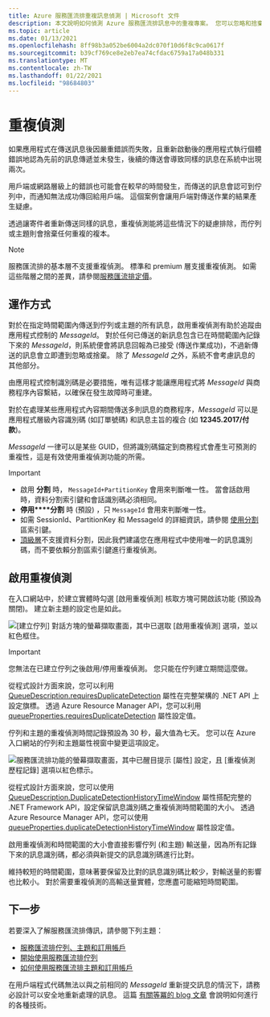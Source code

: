 ```yaml
---
title: Azure 服務匯流排重複訊息偵測 | Microsoft 文件
description: 本文說明如何偵測 Azure 服務匯流排訊息中的重複專案。 您可以忽略和捨棄重複的訊息。
ms.topic: article
ms.date: 01/13/2021
ms.openlocfilehash: 8ff98b3a052be6004a2dc070f10d6f8c9ca0617f
ms.sourcegitcommit: b39cf769ce8e2eb7ea74cfdac6759a17a048b331
ms.translationtype: MT
ms.contentlocale: zh-TW
ms.lasthandoff: 01/22/2021
ms.locfileid: "98684803"
---
```

# <a name="duplicate-detection"></a>重複偵測

如果應用程式在傳送訊息後因嚴重錯誤而失敗，且重新啟動後的應用程式執行個體錯誤地認為先前的訊息傳遞並未發生，後續的傳送會導致同樣的訊息在系統中出現兩次。

用戶端或網路層級上的錯誤也可能會在較早的時間發生，而傳送的訊息會認可到佇列中，而通知無法成功傳回給用戶端。 這個案例會讓用戶端對傳送作業的結果產生疑慮。

透過讓寄件者重新傳送同樣的訊息，重複偵測能將這些情況下的疑慮排除，而佇列或主題則會捨棄任何重複的複本。

> [!NOTE]
> 服務匯流排的基本層不支援重複偵測。 標準和 premium 層支援重複偵測。 如需這些階層之間的差異，請參閱[服務匯流排定價](https://azure.microsoft.com/pricing/details/service-bus/)。

## <a name="how-it-works"></a>運作方式 
對於在指定時間範圍內傳送到佇列或主題的所有訊息，啟用重複偵測有助於追蹤由應用程式控制的 *MessageId*。 對於任何已傳送的新訊息包含已在時間範圍內記錄下來的 *MessageId*，則系統便會將訊息回報為已接受 (傳送作業成功)，不過新傳送的訊息會立即遭到忽略或捨棄。 除了 *MessageId* 之外，系統不會考慮訊息的其他部分。

由應用程式控制識別碼是必要措施，唯有這樣才能讓應用程式將 *MessageId* 與商務程序內容繫結，以確保在發生故障時可重建。

對於在處理某些應用程式內容期間傳送多則訊息的商務程序，*MessageId* 可以是應用程式層級內容識別碼 (如訂單號碼) 和訊息主旨的複合 (如 **12345.2017/付款**)。

*MessageId* 一律可以是某些 GUID，但將識別碼錨定到商務程式會產生可預測的重複性，這是有效使用重複偵測功能的所需。

> [!IMPORTANT]
>- 啟用 **分割** 時， `MessageId+PartitionKey` 會用來判斷唯一性。 當會話啟用時，資料分割索引鍵和會話識別碼必須相同。 
>- **停用****分割** 時 (預設) ，只 `MessageId` 會用來判斷唯一性。
>- 如需 SessionId、PartitionKey 和 MessageId 的詳細資訊，請參閱 [使用分割](service-bus-partitioning.md#use-of-partition-keys)區索引鍵。
>- [頂級層](service-bus-premium-messaging.md)不支援資料分割，因此我們建議您在應用程式中使用唯一的訊息識別碼，而不要依賴分割區索引鍵進行重複偵測。 


## <a name="enable-duplicate-detection"></a>啟用重複偵測

在入口網站中，於建立實體時勾選 [啟用重複偵測] 核取方塊可開啟該功能 (預設為關閉)。 建立新主題的設定也是如此。

![[建立佇列] 對話方塊的螢幕擷取畫面，其中已選取 [啟用重複偵測] 選項，並以紅色框住。][1]

> [!IMPORTANT]
> 您無法在已建立佇列之後啟用/停用重複偵測。 您只能在佇列建立期間這麼做。 

從程式設計方面來說，您可以利用 [QueueDescription.requiresDuplicateDetection](/dotnet/api/microsoft.servicebus.messaging.queuedescription.requiresduplicatedetection#Microsoft_ServiceBus_Messaging_QueueDescription_RequiresDuplicateDetection) 屬性在完整架構的 .NET API 上設定旗標。 透過 Azure Resource Manager API，您可以利用 [queueProperties.requiresDuplicateDetection](/azure/templates/microsoft.servicebus/namespaces/queues#property-values) 屬性設定值。

佇列和主題的重複偵測時間記錄預設為 30 秒，最大值為七天。 您可以在 Azure 入口網站的佇列和主題屬性視窗中變更這項設定。

![服務匯流排功能的螢幕擷取畫面，其中已醒目提示 [屬性] 設定，且 [重複偵測歷程記錄] 選項以紅色標示。][2]

從程式設計方面來說，您可以使用 [QueueDescription.DuplicateDetectionHistoryTimeWindow](/dotnet/api/microsoft.servicebus.messaging.queuedescription.duplicatedetectionhistorytimewindow#Microsoft_ServiceBus_Messaging_QueueDescription_DuplicateDetectionHistoryTimeWindow) 屬性搭配完整的 .NET Framework API，設定保留訊息識別碼之重複偵測時間範圍的大小。 透過 Azure Resource Manager API，您可以使用 [queueProperties.duplicateDetectionHistoryTimeWindow](/azure/templates/microsoft.servicebus/namespaces/queues#property-values) 屬性設定值。

啟用重複偵測和時間範圍的大小會直接影響佇列 (和主題) 輸送量，因為所有記錄下來的訊息識別碼，都必須與新提交的訊息識別碼進行比對。

維持較短的時間範圍，意味著要保留及比對的訊息識別碼比較少，對輸送量的影響也比較小。 對於需要重複偵測的高輸送量實體，您應盡可能縮短時間範圍。

## <a name="next-steps"></a>下一步

若要深入了解服務匯流排傳訊，請參閱下列主題：

* [服務匯流排佇列、主題和訂用帳戶](service-bus-queues-topics-subscriptions.md)
* [開始使用服務匯流排佇列](service-bus-dotnet-get-started-with-queues.md)
* [如何使用服務匯流排主題和訂用帳戶](service-bus-dotnet-how-to-use-topics-subscriptions.md)

在用戶端程式代碼無法以與之前相同的 *MessageId* 重新提交訊息的情況下，請務必設計可以安全地重新處理的訊息。 這篇 [有關等冪的 blog 文章](https://particular.net/blog/what-does-idempotent-mean) 會說明如何進行的各種技術。

[1]: ./media/duplicate-detection/create-queue.png
[2]: ./media/duplicate-detection/queue-prop.png
